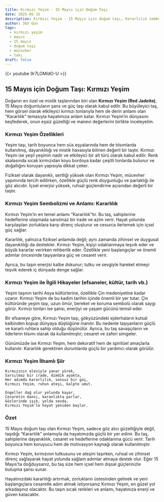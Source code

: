 ```yaml
---
title: Kırmızı Yeşim - 15 Mayıs için Doğum Taşı
date: 2025-05-15
description: Kırmızı Yeşim - 15 Mayıs için doğum taşı, Kararlılık sembolü. Bu özel taşın derin anlamını öğrenin.
author: 365 Gün
tags:
  - kırmızı yeşim
  - mayıs
  - 15 mayıs
  - doğum taşı
  - mücevher
  - takı
draft: false
---
```


{{< youtube 9r7LOMIdO-U >}}

## 15 Mayıs için Doğum Taşı: Kırmızı Yeşim

Doğanın en özel ve mistik taşlarından biri olan **Kırmızı Yeşim (Red Jadeite)**, 15 Mayıs doğumluların şans ve güç taşı olarak kabul edilir. Bu büyüleyici taş, hem görsel olarak etkileyici kırmızı tonlarıyla hem de derin anlamı olan “Kararlılık” temasıyla hayatımıza anlam katar. Kırmızı Yeşim’in dünyasını keşfederek, onun eşsiz güzelliği ve manevi değerlerini birlikte inceleyelim.

### Kırmızı Yeşim Özellikleri

Yeşim taşı, tarih boyunca hem süs eşyalarında hem de tılsımlarda kullanılmış, dayanıklılığı ve mistik havasıyla bilinen değerli bir taştır. Kırmızı Yeşim ise yeşil yeşimin nadir ve etkileyici bir alt türü olarak kabul edilir. Renk skalasında sıcak kırmızıdan koyu bordoya kadar çeşitli tonlarda bulunur ve doğallığını koruyan yapısıyla dikkat çeker.

Fiziksel olarak dayanıklı, sertliği yüksek olan Kırmızı Yeşim, mücevher yapımında tercih edilirken, özellikle güçlü renk doygunluğu ve parlaklığı ile göz alıcıdır. İçsel enerjisi yüksek, ruhsal güçlendirme açısından değerli bir taştır.

### Kırmızı Yeşim Sembolizmi ve Anlamı: Kararlılık

Kırmızı Yeşim’in en temel anlamı “Kararlılık”tır. Bu taş, sahiplerine hedeflerine ulaşmada sarsılmaz bir irade ve azim verir. Hayat yolunda karşılaşılan zorluklara karşı direnç oluşturur ve cesurca ilerlemek için içsel güç sağlar.

Kararlılık, yalnızca fiziksel anlamda değil; aynı zamanda zihinsel ve duygusal dayanıklılığı da destekler. Kırmızı Yeşim, kişiyi odaklanmaya teşvik eder ve büyük kararlar verirken rehberlik eder. Özellikle yeni başlangıçlar ve önemli adımlar öncesinde taşıyanlara güç ve cesaret verir.

Ayrıca, bu taşın enerjisi kalbe dokunur; tutku ve sevgiyle hareket etmeyi teşvik ederek iç dünyada denge sağlar.

### Kırmızı Yeşim ile İlgili Hikayeler (efsaneler, kültür, tarih vb.)

Yeşim taşının tarihi Asya kültürlerine, özellikle Çin medeniyetine kadar uzanır. Kırmızı Yeşim de bu kadim tarihin içinde önemli bir yer tutar. Çin kültüründe yeşim taşı, uzun ömür, bereket ve koruma sembolü olarak saygı görür. Kırmızı tonları ise şansı, enerjiyi ve yaşam gücünü temsil eder.

Bir efsaneye göre, Kırmızı Yeşim taşı, gökyüzündeki ejderhaların kutsal kalbinden kopup dünyaya düştüğüne inanılır. Bu nedenle taşıyanların güçlü ve kararlı ruhlara sahip olduğu düşünülür. Ayrıca, bu taş savaşçıların ve liderlerin tılsımı olarak da kullanılmıştır; cesaret ve zaferi simgeler.

Günümüzde ise Kırmızı Yeşim, hem dekoratif hem de spiritüel amaçlarla kullanılır. Kararlılık gerektiren durumlarda güçlü bir yardımcı olarak görülür.

### Kırmızı Yeşim İlhamlı Şiir

```
Kırmızının aleviyle yanar yürek,
Sarsılmaz bir irade, dimdik ayakta,
Her adımda kararlılık, sonsuz bir güç,
Kırmızı Yeşim, ruhun ateşi, kalpte umut.

Engeller dağ olur yolunda kayar,
Cesaretin dansı, karanlıkta parlar,
Gözlerinde ışık, yolda sevda,
Kırmızı Yeşim’le hayat yeniden başlar.
```

### Özet

15 Mayıs doğum taşı olan Kırmızı Yeşim, sadece göz alıcı güzelliğiyle değil, taşıdığı “Kararlılık” anlamıyla da hayatımızda güçlü bir yer edinir. Bu taş, sahiplerine dayanıklılık, cesaret ve hedeflerine odaklanma gücü verir. Tarih boyunca hem koruyucu hem de motivasyon kaynağı olarak kullanılmıştır.

Kırmızı Yeşim, kırmızının tutkusunu ve ateşini taşırken, ruhsal ve zihinsel direnç sağlayarak hayat yolunda sağlam adımlar atmaya destek olur. Eğer 15 Mayıs’ta doğduysanız, bu taş size hem içsel hem dışsal güçlerinizle buluşma şansı sunar.

Hayatınızdaki kararlılığı artırmak, zorlukların üstesinden gelmek ve yeni başlangıçlara cesaretle adım atmak istiyorsanız Kırmızı Yeşim, en güzel yol arkadaşınız olacaktır. Bu taşın sıcak renkleri ve anlamı, hayatınıza enerji ve güven katacaktır.